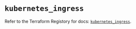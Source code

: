 # `kubernetes_ingress`

Refer to the Terraform Registory for docs: [`kubernetes_ingress`](https://registry.terraform.io/providers/hashicorp/kubernetes/2.25.2/docs/resources/ingress).
